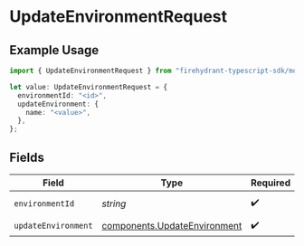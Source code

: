 # UpdateEnvironmentRequest

## Example Usage

```typescript
import { UpdateEnvironmentRequest } from "firehydrant-typescript-sdk/models/operations";

let value: UpdateEnvironmentRequest = {
  environmentId: "<id>",
  updateEnvironment: {
    name: "<value>",
  },
};
```

## Fields

| Field                                                                        | Type                                                                         | Required                                                                     | Description                                                                  |
| ---------------------------------------------------------------------------- | ---------------------------------------------------------------------------- | ---------------------------------------------------------------------------- | ---------------------------------------------------------------------------- |
| `environmentId`                                                              | *string*                                                                     | :heavy_check_mark:                                                           | Environment UUID                                                             |
| `updateEnvironment`                                                          | [components.UpdateEnvironment](../../models/components/updateenvironment.md) | :heavy_check_mark:                                                           | N/A                                                                          |